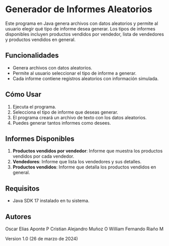 # Generador de Informes Aleatorios

Este programa en Java genera archivos con datos aleatorios y permite al usuario elegir qué tipo de informe desea generar. Los tipos de informes disponibles incluyen productos vendidos por vendedor, lista de vendedores y productos vendidos en general.

## Funcionalidades

- Genera archivos con datos aleatorios.
- Permite al usuario seleccionar el tipo de informe a generar.
- Cada informe contiene registros aleatorios con información simulada.

## Cómo Usar

1. Ejecuta el programa.
2. Selecciona el tipo de informe que deseas generar.
3. El programa creará un archivo de texto con los datos aleatorios.
4. Puedes generar tantos informes como desees.

## Informes Disponibles

1. **Productos vendidos por vendedor**: Informe que muestra los productos vendidos por cada vendedor.
2. **Vendedores**: Informe que lista los vendedores y sus detalles.
3. **Productos vendidos**: Informe que detalla los productos vendidos en general.

## Requisitos

- Java SDK 17 instalado en tu sistema.

## Autores

Oscar Elias Aponte P
Cristian Alejandro Muñoz O
William Fernando Riaño M

Version
1.0 (26 de marzo de 2024)
